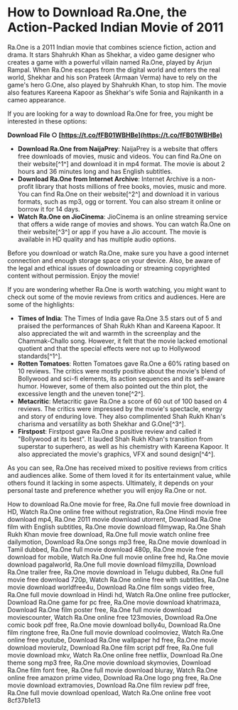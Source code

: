 
 
# How to Download Ra.One, the Action-Packed Indian Movie of 2011
 
Ra.One is a 2011 Indian movie that combines science fiction, action and drama. It stars Shahrukh Khan as Shekhar, a video game designer who creates a game with a powerful villain named Ra.One, played by Arjun Rampal. When Ra.One escapes from the digital world and enters the real world, Shekhar and his son Prateek (Armaan Verma) have to rely on the game's hero G.One, also played by Shahrukh Khan, to stop him. The movie also features Kareena Kapoor as Shekhar's wife Sonia and Rajnikanth in a cameo appearance.
 
If you are looking for a way to download Ra.One for free, you might be interested in these options:
 
**Download File ○ [https://t.co/fFB01WBHBe](https://t.co/fFB01WBHBe)**


 
- **Download Ra.One from NaijaPrey**: NaijaPrey is a website that offers free downloads of movies, music and videos. You can find Ra.One on their website[^1^] and download it in mp4 format. The movie is about 2 hours and 36 minutes long and has English subtitles.
- **Download Ra.One from Internet Archive**: Internet Archive is a non-profit library that hosts millions of free books, movies, music and more. You can find Ra.One on their website[^2^] and download it in various formats, such as mp3, ogg or torrent. You can also stream it online or borrow it for 14 days.
- **Watch Ra.One on JioCinema**: JioCinema is an online streaming service that offers a wide range of movies and shows. You can watch Ra.One on their website[^3^] or app if you have a Jio account. The movie is available in HD quality and has multiple audio options.

Before you download or watch Ra.One, make sure you have a good internet connection and enough storage space on your device. Also, be aware of the legal and ethical issues of downloading or streaming copyrighted content without permission. Enjoy the movie!
  
If you are wondering whether Ra.One is worth watching, you might want to check out some of the movie reviews from critics and audiences. Here are some of the highlights:

- **Times of India**: The Times of India gave Ra.One 3.5 stars out of 5 and praised the performances of Shah Rukh Khan and Kareena Kapoor. It also appreciated the wit and warmth in the screenplay and the Chammak-Challo song. However, it felt that the movie lacked emotional quotient and that the special effects were not up to Hollywood standards[^1^].
- **Rotten Tomatoes**: Rotten Tomatoes gave Ra.One a 60% rating based on 10 reviews. The critics were mostly positive about the movie's blend of Bollywood and sci-fi elements, its action sequences and its self-aware humor. However, some of them also pointed out the thin plot, the excessive length and the uneven tone[^2^].
- **Metacritic**: Metacritic gave Ra.One a score of 60 out of 100 based on 4 reviews. The critics were impressed by the movie's spectacle, energy and story of enduring love. They also complimented Shah Rukh Khan's charisma and versatility as both Shekhar and G.One[^3^].
- **Firstpost**: Firstpost gave Ra.One a positive review and called it \"Bollywood at its best\". It lauded Shah Rukh Khan's transition from superstar to superhero, as well as his chemistry with Kareena Kapoor. It also appreciated the movie's graphics, VFX and sound design[^4^].

As you can see, Ra.One has received mixed to positive reviews from critics and audiences alike. Some of them loved it for its entertainment value, while others found it lacking in some aspects. Ultimately, it depends on your personal taste and preference whether you will enjoy Ra.One or not.
 
How to download Ra.One movie for free,  Ra.One full movie free download in HD,  Watch Ra.One online free without registration,  Ra.One Hindi movie free download mp4,  Ra.One 2011 movie download utorrent,  Download Ra.One film with English subtitles,  Ra.One movie download filmywap,  Ra.One Shah Rukh Khan movie free download,  Ra.One full movie watch online free dailymotion,  Download Ra.One songs mp3 free,  Ra.One movie download in Tamil dubbed,  Ra.One full movie download 480p,  Ra.One movie free download for mobile,  Watch Ra.One full movie online free hd,  Ra.One movie download pagalworld,  Ra.One full movie download filmyzilla,  Download Ra.One trailer free,  Ra.One movie download in Telugu dubbed,  Ra.One full movie free download 720p,  Watch Ra.One online free with subtitles,  Ra.One movie download worldfree4u,  Download Ra.One film songs video free,  Ra.One full movie download in Hindi hd,  Watch Ra.One online free putlocker,  Download Ra.One game for pc free,  Ra.One movie download khatrimaza,  Download Ra.One film poster free,  Ra.One full movie download moviescounter,  Watch Ra.One online free 123movies,  Download Ra.One comic book pdf free,  Ra.One movie download bolly4u,  Download Ra.One film ringtone free,  Ra.One full movie download coolmoviez,  Watch Ra.One online free youtube,  Download Ra.One wallpaper hd free,  Ra.One movie download movierulz,  Download Ra.One film script pdf free,  Ra.One full movie download mkv,  Watch Ra.One online free netflix,  Download Ra.One theme song mp3 free,  Ra.One movie download skymovies,  Download Ra.One film font free,  Ra.One full movie download bluray,  Watch Ra.One online free amazon prime video,  Download Ra.One logo png free,  Ra.One movie download extramovies,  Download Ra.One film review pdf free,  Ra.One full movie download openload,  Watch Ra.One online free voot
 8cf37b1e13
 
